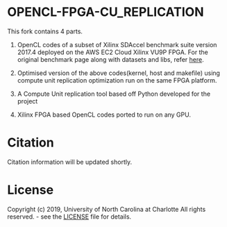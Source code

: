 # OPENCL-FPGA-CU_REPLICATION

This fork contains 4 parts.

1. OpenCL codes of a subset of Xilinx SDAccel benchmark suite version 2017.4 deployed on the AWS EC2 Cloud Xilinx VU9P FPGA. For the original benchmark page along with datasets and libs, refer [here](https://github.com/Xilinx/SDAccel_Examples/tree/2017.4).

2. Optimised version of the above codes(kernel, host and makefile) using compute unit replication optimization run on the same FPGA platform.

3. A Compute Unit replication tool based off Python developed for the project

4. Xilinx FPGA based OpenCL codes ported to run on any GPU.

# Citation
Citation information will be updated shortly.

# License
Copyright (c) 2019, University of North Carolina at Charlotte All rights reserved. - see the [LICENSE](https://github.com/TeCSAR-UNCC/OPENCL-FPGA-CU_REPLICATION/blob/master/LICENSE.md/LICENSE.md) file for details.
